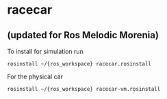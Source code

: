 # racecar
## (updated for Ros Melodic Morenia)

To install for simulation run

`rosinstall ~/{ros_workspace} racecar.rosinstall`

For the physical car

`rosinstall ~/{ros_workspace} racecar-vm.rosinstall`
